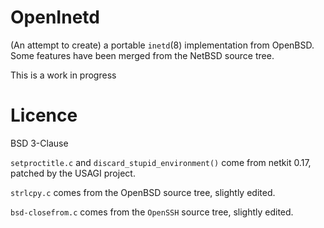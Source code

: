 # OpenInetd

(An attempt to create) a portable ``inetd``(8) implementation from OpenBSD.  
Some features have been merged from the NetBSD source tree.

This is a work in progress

# Licence

BSD 3-Clause

``setproctitle.c`` and ``discard_stupid_environment()`` come from netkit
0.17, patched by the USAGI project.

``strlcpy.c`` comes from the OpenBSD source tree, slightly edited.

``bsd-closefrom.c`` comes from the ``OpenSSH`` source tree, slightly edited.
